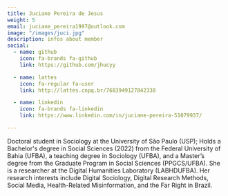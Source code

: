```yaml
---
title: Juciane Pereira de Jesus
weight: 5
email: juciane_pereira1997@outlook.com
image: "/images/juci.jpg"
description: infos about member
social:
  - name: github
    icon: fa-brands fa-github
    link: https://github.com/jhucyy

  - name: lattes
    icon: fa-regular fa-user
    link: http://lattes.cnpq.br/7683949127842338

  - name: linkedin
    icon: fa-brands fa-linkedin
    link: https://www.linkedin.com/in/juciane-pereira-51079937/

---
```


Doctoral student in Sociology at the University of São Paulo (USP); Holds a Bachelor's degree in Social Sciences (2022) from the Federal University of Bahia (UFBA), a teaching degree in Sociology (UFBA), and a Master’s degree from the Graduate Program in Social Sciences (PPGCS/UFBA). She is a researcher at the Digital Humanities Laboratory (LABHDUFBA). Her research interests include Digital Sociology, Digital Research Methods, Social Media, Health-Related Misinformation, and the Far Right in Brazil.
